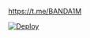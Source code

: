 https://t.me/BANDA1M

[![Deploy](https://www.herokucdn.com/deploy/button.svg)](https://heroku.com/deploy?template=https://github.com/yoyoalaahossne/alazizy)
